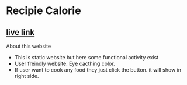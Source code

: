 # Recipie Calorie 
## [live link](https://recipie-calorie.netlify.app/)

About this website
- This is static website but here some functional activity exist
- User freindly website. Eye cacthing color.
- If user want to cook any food they just click the button. it will show in right side.